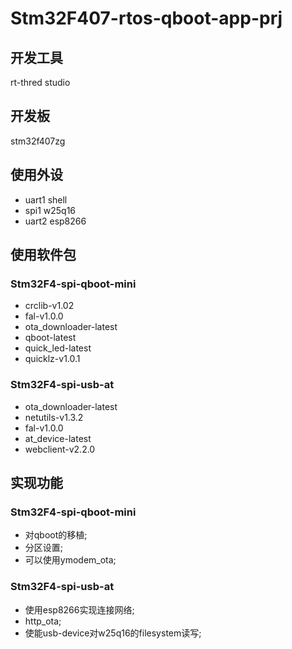 # Stm32F407-rtos-qboot-app-prj

## 开发工具
rt-thred studio
## 开发板
stm32f407zg
## 使用外设
* uart1   shell
* spi1    w25q16 
* uart2   esp8266
## 使用软件包
### Stm32F4-spi-qboot-mini
* crclib-v1.02
* fal-v1.0.0
* ota_downloader-latest
* qboot-latest
* quick_led-latest
* quicklz-v1.0.1
### Stm32F4-spi-usb-at
* ota_downloader-latest
* netutils-v1.3.2
* fal-v1.0.0
* at_device-latest
* webclient-v2.2.0
## 实现功能
### Stm32F4-spi-qboot-mini
* 对qboot的移植;
* 分区设置;
* 可以使用ymodem_ota;
### Stm32F4-spi-usb-at
* 使用esp8266实现连接网络;
* http_ota;
* 使能usb-device对w25q16的filesystem读写;
